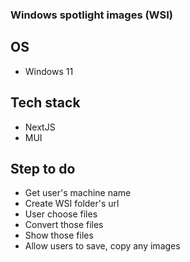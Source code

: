 ### Windows spotlight images (WSI)

## OS

- Windows 11

## Tech stack

- NextJS
- MUI

## Step to do

- Get user's machine name
- Create WSI folder's url
- User choose files
- Convert those files
- Show those files
- Allow users to save, copy any images
